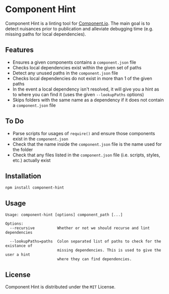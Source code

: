Component Hint
==============
Component Hint is a linting tool for [Component.io](https://github.com/component/component). The
main goal is to detect nuisances prior to publication and alleviate debugging time (e.g. missing
paths for local dependencies).

Features
--------
* Ensures a given components contains a `component.json` file
* Checks local dependencies exist within the given set of paths
* Detect any unused paths in the `component.json` file
* Checks local dependencies do not exist in more than 1 of the given paths
* In the event a local dependency isn't resolved, it will give you a hint as to where you can find
  it (uses the given `--lookupPaths` options)
* Skips folders with the same name as a dependency if it does not contain a `component.json` file

To Do
-----
* Parse scripts for usages of `require()` and ensure those components exist in the `component.json`
* Check that the name inside the `component.json` file is the name used for the folder
* Check that any files listed in the `component.json` file (i.e. scripts, styles, etc.) actually exist

Installation
------------
```
npm install component-hint
```

Usage
-----
```
Usage: component-hint [options] component_path [...]

Options:
  --recursive          Whether or not we should recurse and lint dependencies

  --lookupPaths=paths  Colon separated list of paths to check for the existance of
                       missing dependencies. This is used to give the user a hint
                       where they can find dependencies.
```

License
-------
Component Hint is distributed under the `MIT` License.
